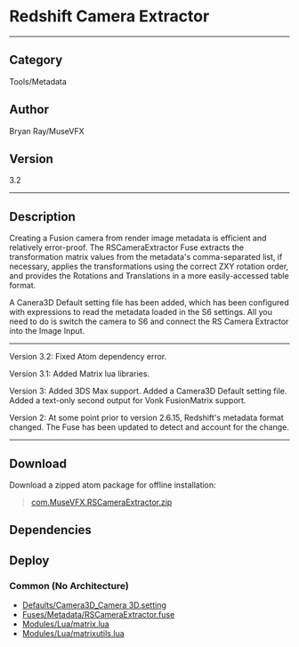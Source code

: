 # Redshift Camera Extractor
___

## Category
Tools/Metadata

## Author
Bryan Ray/MuseVFX

## Version
3.2

___

## Description
<p>Creating a Fusion camera from render image metadata is efficient and relatively error-proof. The RSCameraExtractor Fuse extracts the transformation matrix values from the metadata's comma-separated list, if necessary, applies the transformations using the correct ZXY rotation order, and provides the Rotations and Translations in a more easily-accessed table format.</p>
<p>A Canera3D Default setting file has been added, which has been configured with expressions to read the metadata loaded in the S6 settings. All you need to do is switch the camera to S6 and connect the RS Camera Extractor into the Image Input.

<hr>

<p>Version 3.2: Fixed Atom dependency error.	
<p>Version 3.1: Added Matrix lua libraries.
<p>Version 3: Added 3DS Max support. Added a Camera3D Default setting file. Added a text-only second output for Vonk FusionMatrix support.
<p>Version 2: At some point prior to version 2.6.15, Redshift's metadata format changed. The Fuse has been updated to detect and account for the change.</p>



___

## Download

Download a zipped atom package for offline installation:
> [com.MuseVFX.RSCameraExtractor.zip](https://gitlab.com/WeSuckLess/Reactor/-/archive/master/Reactor-master.zip?path=Atoms/com.MuseVFX.RSCameraExtractor)  

## Dependencies

## Deploy

### Common (No Architecture)

<ul>
<li><a href="https://gitlab.com/WeSuckLess/Reactor/-/blob/master/Atoms/com.MuseVFX.RSCameraExtractor/Defaults/Camera3D_Camera 3D.setting?ref_type=heads">Defaults/Camera3D_Camera 3D.setting</a></li>
<li><a href="https://gitlab.com/WeSuckLess/Reactor/-/blob/master/Atoms/com.MuseVFX.RSCameraExtractor/Fuses/Metadata/RSCameraExtractor.fuse?ref_type=heads">Fuses/Metadata/RSCameraExtractor.fuse</a></li>
<li><a href="https://gitlab.com/WeSuckLess/Reactor/-/blob/master/Atoms/com.MuseVFX.RSCameraExtractor/Modules/Lua/matrix.lua?ref_type=heads">Modules/Lua/matrix.lua</a></li>
<li><a href="https://gitlab.com/WeSuckLess/Reactor/-/blob/master/Atoms/com.MuseVFX.RSCameraExtractor/Modules/Lua/matrixutils.lua?ref_type=heads">Modules/Lua/matrixutils.lua</a></li>
</ul>
